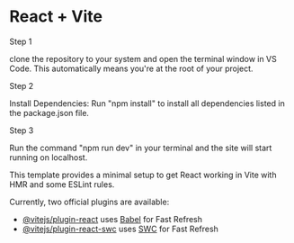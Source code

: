 # React + Vite
Step 1

clone the repository to your system and open the terminal window in VS Code. This automatically means you're at the root of your project.

Step 2

Install Dependencies: Run "npm install" to install all dependencies listed in the package.json file.

Step 3

Run the command "npm run dev" in your terminal and the site will start running on localhost.

This template provides a minimal setup to get React working in Vite with HMR and some ESLint rules.

Currently, two official plugins are available:

- [@vitejs/plugin-react](https://github.com/vitejs/vite-plugin-react/blob/main/packages/plugin-react/README.md) uses [Babel](https://babeljs.io/) for Fast Refresh
- [@vitejs/plugin-react-swc](https://github.com/vitejs/vite-plugin-react-swc) uses [SWC](https://swc.rs/) for Fast Refresh
